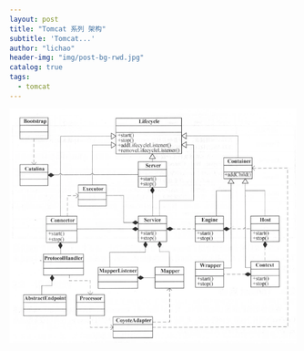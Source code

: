 ```yaml
---
layout: post
title: "Tomcat 系列 架构"
subtitle: 'Tomcat...'
author: "lichao"
header-img: "img/post-bg-rwd.jpg"
catalog: true
tags:
  - tomcat 
---
```


![dubbo](/img/tomcat/2.png)

